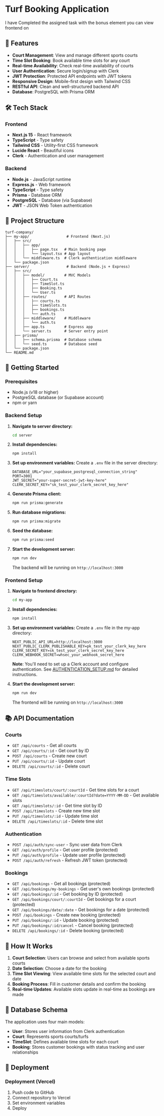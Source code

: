 # Turf Booking Application

I have Completed the assigned task with the bonus element you can view frontend on 

## 🚀 Features

- **Court Management**: View and manage different sports courts
- **Time Slot Booking**: Book available time slots for any court
- **Real-time Availability**: Check real-time availability of courts
- **User Authentication**: Secure login/signup with Clerk
- **JWT Protection**: Protected API endpoints with JWT tokens
- **Responsive Design**: Mobile-first design with Tailwind CSS
- **RESTful API**: Clean and well-structured backend API
- **Database**: PostgreSQL with Prisma ORM

## 🛠️ Tech Stack

### Frontend
- **Next.js 15** - React framework
- **TypeScript** - Type safety
- **Tailwind CSS** - Utility-first CSS framework
- **Lucide React** - Beautiful icons
- **Clerk** - Authentication and user management

### Backend
- **Node.js** - JavaScript runtime
- **Express.js** - Web framework
- **TypeScript** - Type safety
- **Prisma** - Database ORM
- **PostgreSQL** - Database (via Supabase)
- **JWT** - JSON Web Token authentication

## 📁 Project Structure

```
turf-company/
├── my-app/                 # Frontend (Next.js)
│   ├── src/
│   │   ├── app/
│   │   │   ├── page.tsx   # Main booking page
│   │   │   └── layout.tsx # App layout
│   │   └── middleware.ts  # Clerk authentication middleware
│   └── package.json
├── server/                 # Backend (Node.js + Express)
│   ├── src/
│   │   ├── model/         # MVC Models
│   │   │   ├── Court.ts
│   │   │   ├── TimeSlot.ts
│   │   │   ├── Booking.ts
│   │   │   └── User.ts
│   │   ├── routes/        # API Routes
│   │   │   ├── courts.ts
│   │   │   ├── timeSlots.ts
│   │   │   ├── bookings.ts
│   │   │   └── auth.ts
│   │   ├── middleware/    # Middleware
│   │   │   └── auth.ts
│   │   ├── app.ts         # Express app
│   │   └── server.ts      # Server entry point
│   ├── prisma/
│   │   ├── schema.prisma  # Database schema
│   │   └── seed.ts        # Database seed
│   └── package.json
└── README.md
```

## 🚀 Getting Started

### Prerequisites
- Node.js (v18 or higher)
- PostgreSQL database (or Supabase account)
- npm or yarn

### Backend Setup

1. **Navigate to server directory:**
   ```bash
   cd server
   ```

2. **Install dependencies:**
   ```bash
   npm install
   ```

3. **Set up environment variables:**
   Create a `.env` file in the server directory:
   ```env
   DATABASE_URL="your_supabase_postgresql_connection_string"
   PORT=3001
   JWT_SECRET="your-super-secret-jwt-key-here"
   CLERK_SECRET_KEY="sk_test_your_clerk_secret_key_here"
   ```

4. **Generate Prisma client:**
   ```bash
   npm run prisma:generate
   ```

5. **Run database migrations:**
   ```bash
   npm run prisma:migrate
   ```

6. **Seed the database:**
   ```bash
   npm run prisma:seed
   ```

7. **Start the development server:**
   ```bash
   npm run dev
   ```

   The backend will be running on `http://localhost:3000`

### Frontend Setup

1. **Navigate to frontend directory:**
   ```bash
   cd my-app
   ```

2. **Install dependencies:**
   ```bash
   npm install
   ```

3. **Set up environment variables:**
   Create a `.env` file in the my-app directory:
   ```env
   NEXT_PUBLIC_API_URL=http://localhost:3000
   NEXT_PUBLIC_CLERK_PUBLISHABLE_KEY=pk_test_your_clerk_key_here
   CLERK_SECRET_KEY=sk_test_your_clerk_secret_key_here
   CLERK_WEBHOOK_SECRET=whsec_your_webhook_secret_here
   ```

   **Note**: You'll need to set up a Clerk account and configure authentication. See [AUTHENTICATION_SETUP.md](./AUTHENTICATION_SETUP.md) for detailed instructions.

4. **Start the development server:**
   ```bash
   npm run dev
   ```

   The frontend will be running on `http://localhost:3000`

## 📚 API Documentation

### Courts
- `GET /api/courts` - Get all courts
- `GET /api/courts/:id` - Get court by ID
- `POST /api/courts` - Create new court
- `PUT /api/courts/:id` - Update court
- `DELETE /api/courts/:id` - Delete court

### Time Slots
- `GET /api/timeslots/court/:courtId` - Get time slots for a court
- `GET /api/timeslots/available/:courtId?date=YYYY-MM-DD` - Get available slots
- `GET /api/timeslots/:id` - Get time slot by ID
- `POST /api/timeslots` - Create new time slot
- `PUT /api/timeslots/:id` - Update time slot
- `DELETE /api/timeslots/:id` - Delete time slot

### Authentication
- `POST /api/auth/sync-user` - Sync user data from Clerk
- `GET /api/auth/profile` - Get user profile (protected)
- `PUT /api/auth/profile` - Update user profile (protected)
- `POST /api/auth/refresh` - Refresh JWT token (protected)

### Bookings
- `GET /api/bookings` - Get all bookings (protected)
- `GET /api/bookings/my-bookings` - Get user's own bookings (protected)
- `GET /api/bookings/:id` - Get booking by ID (protected)
- `GET /api/bookings/court/:courtId` - Get bookings for a court (protected)
- `GET /api/bookings/date/:date` - Get bookings for a date (protected)
- `POST /api/bookings` - Create new booking (protected)
- `PUT /api/bookings/:id` - Update booking (protected)
- `PUT /api/bookings/:id/cancel` - Cancel booking (protected)
- `DELETE /api/bookings/:id` - Delete booking (protected)

## 🎯 How It Works

1. **Court Selection**: Users can browse and select from available sports courts
2. **Date Selection**: Choose a date for the booking
3. **Time Slot Viewing**: View available time slots for the selected court and date
4. **Booking Process**: Fill in customer details and confirm the booking
5. **Real-time Updates**: Available slots update in real-time as bookings are made

## 🔧 Database Schema

The application uses four main models:

- **User**: Stores user information from Clerk authentication
- **Court**: Represents sports courts/turfs
- **TimeSlot**: Defines available time slots for each court
- **Booking**: Stores customer bookings with status tracking and user relationships

## 🚀 Deployment

### Deployment (Vercel)
1. Push code to GitHub
2. Connect repository to Vercel
3. Set environment variables
4. Deploy




